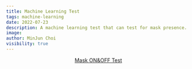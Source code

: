 ```yaml
---
title: Machine Learning Test
tags: machine-learning
date: 2022-07-23
description: A machine learning test that can test for mask presence.
image: 
author: MinJun Choi
visibility: true
---
```

<center>
<a href="https://teachablemachine.withgoogle.com/models/bAy130T6U/" class="text-blue-500 underline">Mask ON&OFF Test</a>
</center>
